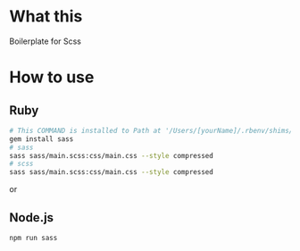 # What this
Boilerplate for Scss

# How to use
## Ruby
```sh
# This COMMAND is installed to Path at '/Users/[yourName]/.rbenv/shims/' if when be used 'rbenv'.
gem install sass
# sass
sass sass/main.scss:css/main.css --style compressed 
# scss
sass sass/main.scss:css/main.css --style compressed 
```
or 
## Node.js
```sh
npm run sass
```
